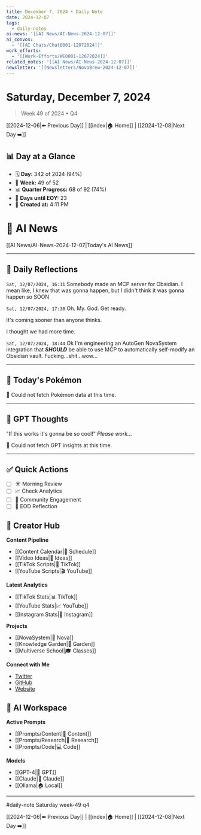 ```yaml
---
title: December 7, 2024 • Daily Note
date: 2024-12-07
tags:
  - daily-notes
ai-news: '[[AI News/AI-News-2024-12-07]]'
ai_convos:
  - '[[AI Chats/Chat0001-12072024]]'
work_efforts:
  - '[[Work-Efforts/WE0001-12072024]]'
related_notes: '[[AI News/AI-News-2024-12-07]]'
newsletter: '[[Newsletters/NovaBrew-2024-12-07]]'
---
```

# Saturday, December 7, 2024
> Week 49 of 2024 • Q4

[[2024-12-06|⬅️ Previous Day]] | [[index|🏠 Home]] | [[2024-12-08|Next Day ➡️]]

## 📊 Day at a Glance
- 🗓️ **Day:** 342 of 2024 (94%)
- 📅 **Week:** 49 of 52
- 📊 **Quarter Progress:** 68 of 92 (74%)
- 🎯 **Days until EOY:** 23
- 🔄 **Created at:** 4:11 PM


# 📰 AI News
[[AI News/AI-News-2024-12-07|Today's AI News]]

---

## 📝 Daily Reflections

`Sat, 12/07/2024, 16:11`
Somebody made an MCP server for Obsidian.
I mean like, I knew that was gonna happen, but I didn't think it was gonna happen so SOON


`Sat, 12/07/2024, 17:30`
Oh. My. God.
Get ready.

It's coming sooner than anyone thinks.

I thought we had more time.


`Sat, 12/07/2024, 18:44`
Ok I'm engineering an AutoGen NovaSystem integration that ***SHOULD*** be able to use MCP to automatically self-modify an Obsidian vault. Fucking...shit...wow...







---

## 🐾 Today's Pokémon

🐾 Could not fetch Pokémon data at this time.

---

## 🤖 GPT Thoughts

"If this works it's gonna be so cool!"
*Please work...*

🤖 Could not fetch GPT insights at this time.


---

## ✅ Quick Actions
- [ ] ☀️ Morning Review
- [ ] 📈 Check Analytics
- [ ] 🤝 Community Engagement
- [ ] 🌙 EOD Reflection

## 📱 Creator Hub
**Content Pipeline**
- [[Content Calendar|📅 Schedule]]
- [[Video Ideas|🎥 Ideas]]
- [[TikTok Scripts|📝 TikTok]]
- [[YouTube Scripts|🎬 YouTube]]

**Latest Analytics**
- [[TikTok Stats|📊 TikTok]]
- [[YouTube Stats|📈 YouTube]]
- [[Instagram Stats|📸 Instagram]]

**Projects**
- [[NovaSystem|🤖 Nova]]
- [[Knowledge Garden|🌳 Garden]]
- [[Multiverse School|🎓 Classes]]

**Connect with Me**
- [Twitter](https://twitter.com/yourusername)
- [GitHub](https://github.com/yourusername)
- [Website](https://yourwebsite.com)

## 🤖 AI Workspace
**Active Prompts**
- [[Prompts/Content|📝 Content]]
- [[Prompts/Research|🔬 Research]]
- [[Prompts/Code|💻 Code]]

**Models**
- [[GPT-4|💬 GPT]]
- [[Claude|🧠 Claude]]
- [[Ollama|🏠 Local]]

---

#daily-note  Saturday week-49 q4

[[2024-12-06|⬅️ Previous Day]] | [[index|🏠 Home]] | [[2024-12-08|Next Day ➡️]]
